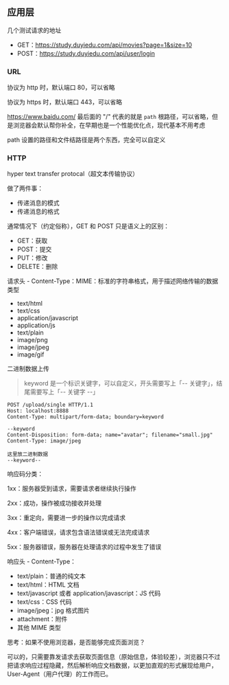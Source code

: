 ## 应用层

几个测试请求的地址

- GET：https://study.duyiedu.com/api/movies?page=1&size=10
- POST：https://study.duyiedu.com/api/user/login

### URL

协议为 http 时，默认端口 80，可以省略

协议为 https 时，默认端口 443，可以省略

https://www.baidu.com/ 最后面的 "/" 代表的就是 `path` 根路径，可以省略，但是浏览器会默认帮你补全，在早期也是一个性能优化点，现代基本不用考虑

path 设置的路径和文件结路径是两个东西，完全可以自定义

### HTTP

hyper text transfer protocal（超文本传输协议）

做了两件事：

- 传递消息的模式
- 传递消息的格式

通常情况下（约定俗称），GET 和 POST 只是语义上的区别：

- GET：获取
- POST：提交
- PUT：修改
- DELETE：删除

请求头 - Content-Type：MIME：标准的字符串格式，用于描述网络传输的数据类型

- text/html
- text/css
- application/javascript
- application/js
- text/plain
- image/png
- image/jpeg
- image/gif

二进制数据上传

> keyword 是一个标识关键字，可以自定义，开头需要写上「-- 关键字」，结尾需要写上「-- 关键字 --」

```http
POST /upload/single HTTP/1.1
Host: localhost:8888
Content-Type: multipart/form-data; boundary=keyword

--keyword
Content-Disposition: form-data; name="avatar"; filename="small.jpg"
Content-Type: image/jpeg

这里放二进制数据
--keyword--
```

响应码分类：

1xx：服务器受到请求，需要请求者继续执行操作

2xx：成功，操作被成功接收并处理

3xx：重定向，需要进一步的操作以完成请求

4xx：客户端错误，请求包含语法错误或无法完成请求

5xx：服务器错误，服务器在处理请求的过程中发生了错误

响应头 - Content-Type：

- text/plain：普通的纯文本
- text/html：HTML 文档
- text/javascript 或者 application/javascript：JS 代码
- text/css：CSS 代码
- image/jpeg：jpg 格式图片
- attachment：附件
- 其他 MIME 类型

思考：如果不使用浏览器，是否能够完成页面浏览？

可以的，只需要靠发请求去获取页面信息（原始信息，体验较差），浏览器只不过把请求响应过程隐藏，然后解析响应文档数据，以更加直观的形式展现给用户，User-Agent（用户代理）的工作而已。
